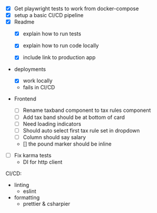 - [x] Get playwright tests to work from docker-compose
- [x] setup a basic CI/CD pipeline
- [x] Readme
  - [x] explain how to run tests
  - [x] explain how to run code locally
  - [x] include link to production app


- deployments
  - [x] work locally
  - fails in CI/CD

- Frontend
  - [ ] Rename taxband component to tax rules component
  - [ ] Add tax band should be at bottom of card
  - [ ] Need loading indicators
  - [ ] Should auto select first tax rule set in dropdown
  - [ ] Column should say salary
  - []   the pound marker should be inline

- [ ] Fix karma tests
  - DI for http client


CI/CD:
- linting
  - eslint
- formatting
  - prettier & csharpier
